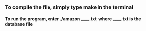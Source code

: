 ### To compile the file, simply type make in the terminal
#### To run the program, enter ./amazon ____.txt, where ____.txt is the database file
